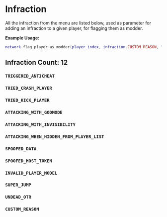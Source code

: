 # Infraction

All the infraction from the menu are listed below, used as parameter for adding an infraction to a given player, for flagging them as modder.

**Example Usage:**

```lua
network.flag_player_as_modder(player_index, infraction.CUSTOM_REASON, "My custom reason on why the player is flagged as a modder")
```

## Infraction Count: 12

### `TRIGGERED_ANTICHEAT`

### `TRIED_CRASH_PLAYER`

### `TRIED_KICK_PLAYER`

### `ATTACKING_WITH_GODMODE`

### `ATTACKING_WITH_INVISIBILITY`

### `ATTACKING_WHEN_HIDDEN_FROM_PLAYER_LIST`

### `SPOOFED_DATA`

### `SPOOFED_HOST_TOKEN`

### `INVALID_PLAYER_MODEL`

### `SUPER_JUMP`

### `UNDEAD_OTR`

### `CUSTOM_REASON`
